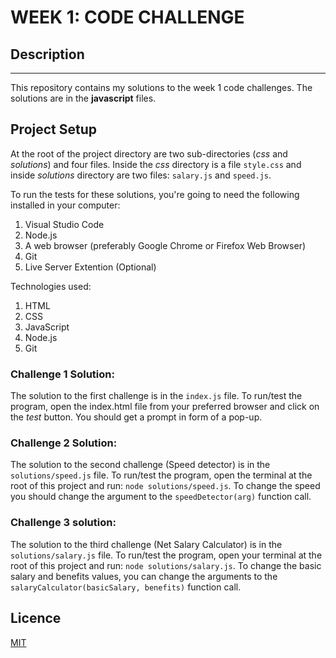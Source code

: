 # WEEK 1: CODE CHALLENGE
## Description
---
This repository contains my solutions to the week 1 code challenges.
The solutions are in the **javascript** files.
## Project Setup
At the root of the project directory are two sub-directories (*css* and *solutions*) and four files. Inside the *css* directory is a file `style.css` and inside *solutions* directory are two files: `salary.js` and `speed.js`.

To run the tests for these solutions, you're going to need the following installed in your computer:
1. Visual Studio Code
2. Node.js
3. A web browser (preferably Google Chrome or Firefox Web Browser)
4. Git
5. Live Server Extention (Optional)

Technologies used:
1. HTML
2. CSS
3. JavaScript
4. Node.js
5. Git

### Challenge 1 Solution:
The solution to the first challenge is in the `index.js` file. To run/test the program, open the index.html file from your preferred browser and click on the *test* button. You should get a prompt in form of a pop-up.

### Challenge 2 Solution: 
The solution to the second challenge (Speed detector) is in the `solutions/speed.js` file. To run/test the program, open the terminal at the root of this project and run: `node solutions/speed.js`. To change the speed you should change the argument to the `speedDetector(arg)` function call.

### Challenge 3 solution:
The solution to the third challenge (Net Salary Calculator) is in the `solutions/salary.js` file. To run/test the program, open your terminal at the root of this project and run: `node solutions/salary.js`. To change the basic salary and benefits values, you can change the arguments to the `salaryCalculator(basicSalary, benefits)` function call. 

## Licence
[MIT](https://github.com/Samueelx/wk1-challenge/blob/master/LICENCE)